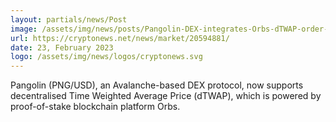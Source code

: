 ```yaml
---
layout: partials/news/Post
image: /assets/img/news/posts/Pangolin-DEX-integrates-Orbs-dTWAP-order-type.jpg
url: https://cryptonews.net/news/market/20594881/
date: 23, February 2023
logo: /assets/img/news/logos/cryptonews.svg
---
```


Pangolin (PNG/USD), an Avalanche-based DEX protocol, now supports decentralised Time Weighted Average Price (dTWAP), which is powered by proof-of-stake blockchain platform Orbs.
